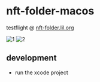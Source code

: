 # nft-folder-macos

testflight @ [nft-folder.lil.org](nft-folder.lil.org)


![1](https://github.com/grachyov/nft-folder-macos/assets/7680193/232036e1-28cc-4f11-a1cc-67e52e9ee049)
![2](https://github.com/grachyov/nft-folder-macos/assets/7680193/f4fd6811-291b-4015-abcd-8cfc041b3291)

## development
* run the xcode project
